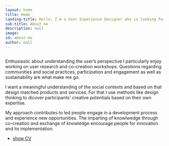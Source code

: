 ```yaml
---
layout: home
title: Home
landing-title: Hello, I'm a User Experience Designer who is looking for a real social impact
sub-title: About me
description: null
image:
id: about-me
author: null
---
```

<div id="about-me" class="row">
    <div style="text-align: center;" class="6u 12u$(small)">
        <span class="image"><img src="{{ site.url | absolute_path}}/assets/images/me.png" alt="" /></span>
    </div>
    <div class="6u 12u$(small)">
        <p>Enthusiastic about understanding the user’s perspective I particularly enjoy working on user
            research and
            co-creation workshops. Questions regarding communities and social practices, participation and
            engagement
            as well
            as sustainability are what make me go.</p>
        <p>I want a meaningful understanding of the social contexts and based on that design matched products
            and
            services.
            For that I use methods like design thinking to dicover participants' creative potentials based on
            their own
            expertise.</p>
        <p>My approach contributes to led people engage in a development process and experience new
            opportunities. The
            imparting of knowlwedge through co-creation and exchange of knowledge encourage people for
            innovation and
            its
            implementation.</p>
        <ul class="actions">
            <li><a href="{{ site.url | absolute_path}}/assets/downloads/cv_christine_hausen_ux_designer.jpg" target="_blank"
                    class="button small">show CV</a></li>
        </ul>
    </div>
</div>